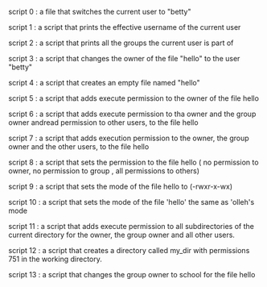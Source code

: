 script 0 : a file that switches the current user to "betty"

script 1 : a script that prints the effective username of the current user

script 2 : a script that prints all the groups the current user is part of

script 3 : a script that changes the owner of the file "hello" to the user "betty"

script 4 : a script that creates an empty file named "hello"

script 5 : a script that adds execute permission to the owner of the file hello

script 6 : a script that adds execute permission to tha owner and the group owner andread permission to other users, to the file hello

script 7 : a script that adds execution permission to the owner, the group owner and the other users, to the file hello

script 8 : a script that sets the permission to the file hello ( no permission to owner, no permission to group , all permissions to others)

script 9 : a script that sets the mode of the file hello to (-rwxr-x-wx)

script 10 : a script that sets the mode of the file 'hello' the same as 'olleh's mode

script 11 : a script that adds execute permission to all subdirectories of the current directory for the owner, the group owner and all other users.

script 12 : a script that creates a directory called my_dir with permissions 751 in the working directory.

script 13 : a script that changes the group owner to school for the file hello
